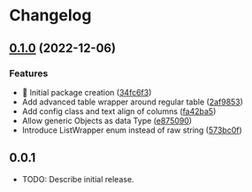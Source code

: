 # Changelog

## [0.1.0](https://github.com/jksevend/advanced_table/compare/advanced_table-v0.0.1...advanced_table-v0.1.0) (2022-12-06)


### Features

* :tada: Initial package creation ([34fc6f3](https://github.com/jksevend/advanced_table/commit/34fc6f30a2dced0e9d72f66b9a21789dad6cd64a))
* Add advanced table wrapper around regular table ([2af9853](https://github.com/jksevend/advanced_table/commit/2af985357c8916dfa574326cb3a70c4eeb61951c))
* Add config class and text align of columns ([fa42ba5](https://github.com/jksevend/advanced_table/commit/fa42ba56e05f93f19c4598ec7f26cb49dc7d7535))
* Allow generic Objects as data Type ([e875090](https://github.com/jksevend/advanced_table/commit/e87509093fdb3900cb895366a4b377b912d9aaa0))
* Introduce ListWrapper enum instead of raw string ([573bc0f](https://github.com/jksevend/advanced_table/commit/573bc0f12a02557963e17a47f6f9be5bc484539a))

## 0.0.1

* TODO: Describe initial release.

